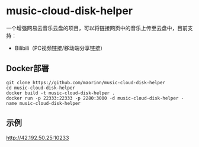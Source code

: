 # music-cloud-disk-helper
一个增强网易云音乐云盘的项目，可以将链接网页中的音乐上传至云盘中，目前支持：
- Bilibili（PC视频链接/移动端分享链接）

## Docker部署
```
git clone https://github.com/maorinn/music-cloud-disk-helper
cd music-cloud-disk-helper
docker build -t music-cloud-disk-helper .
docker run -p 22333:22333 -p 2280:3000 -d music-cloud-disk-helper -name music-cloud-disk-helper
```
## 示例
http://42.192.50.25:10233